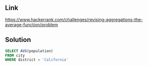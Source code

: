 ## Link

https://www.hackerrank.com/challenges/revising-aggregations-the-average-function/problem

## Solution 

```sql
SELECT AVG(population)
FROM city
WHERE district = 'California'
```